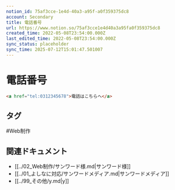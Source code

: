 ```yaml
---
notion_id: 75af3cce-1e4d-40a3-a95f-a0f359375dc8
account: Secondary
title: 電話番号
url: https://www.notion.so/75af3cce1e4d40a3a95fa0f359375dc8
created_time: 2022-05-08T23:54:00.000Z
last_edited_time: 2022-05-08T23:54:00.000Z
sync_status: placeholder
sync_time: 2025-07-12T15:01:47.501007
---
```

# 電話番号

```html
<a href="tel:0312345678">電話はこちらへ</a>
```

## タグ

#Web制作 

## 関連ドキュメント

- [[../02_Web制作/サンワード様.md|サンワード様]]
- [[../01_よしなに対応/サンワードメディア.md|サンワードメディア]]
- [[../99_その他/y.md|y]]
